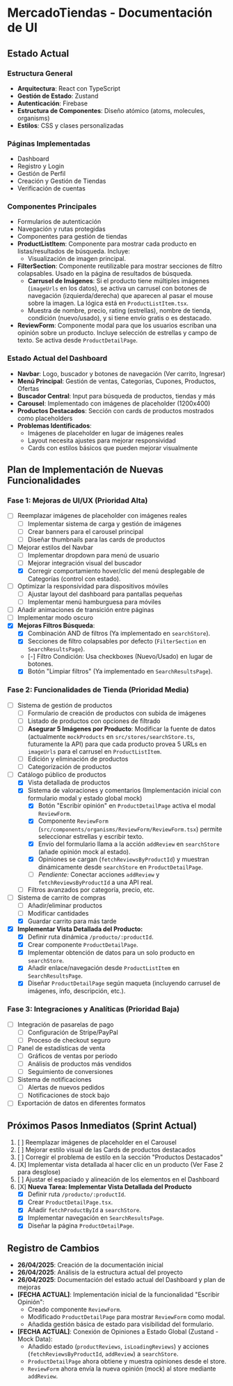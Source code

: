 # MercadoTiendas - Documentación de UI

## Estado Actual

### Estructura General
- **Arquitectura**: React con TypeScript
- **Gestión de Estado**: Zustand
- **Autenticación**: Firebase
- **Estructura de Componentes**: Diseño atómico (atoms, molecules, organisms)
- **Estilos**: CSS y clases personalizadas

### Páginas Implementadas
- Dashboard
- Registro y Login
- Gestión de Perfil
- Creación y Gestión de Tiendas
- Verificación de cuentas

### Componentes Principales
- Formularios de autenticación
- Navegación y rutas protegidas
- Componentes para gestión de tiendas
- **ProductListItem**: Componente para mostrar cada producto en listas/resultados de búsqueda. Incluye:
  - Visualización de imagen principal.
- **FilterSection**: Componente reutilizable para mostrar secciones de filtro colapsables. Usado en la página de resultados de búsqueda.
  - **Carrusel de Imágenes**: Si el producto tiene múltiples imágenes (`imageUrls` en los datos), se activa un carrusel con botones de navegación (izquierda/derecha) que aparecen al pasar el mouse sobre la imagen. La lógica está en `ProductListItem.tsx`.
  - Muestra de nombre, precio, rating (estrellas), nombre de tienda, condición (nuevo/usado), y si tiene envío gratis o es destacado.
- **ReviewForm**: Componente modal para que los usuarios escriban una opinión sobre un producto. Incluye selección de estrellas y campo de texto. Se activa desde `ProductDetailPage`.

### Estado Actual del Dashboard
- **Navbar**: Logo, buscador y botones de navegación (Ver carrito, Ingresar)
- **Menú Principal**: Gestión de ventas, Categorías, Cupones, Productos, Ofertas
- **Buscador Central**: Input para búsqueda de productos, tiendas y más
- **Carousel**: Implementado con imágenes de placeholder (1200x400)
- **Productos Destacados**: Sección con cards de productos mostrados como placeholders
- **Problemas Identificados**:
  - Imágenes de placeholder en lugar de imágenes reales
  - Layout necesita ajustes para mejorar responsividad
  - Cards con estilos básicos que pueden mejorar visualmente

## Plan de Implementación de Nuevas Funcionalidades

### Fase 1: Mejoras de UI/UX (Prioridad Alta)
- [ ] Reemplazar imágenes de placeholder con imágenes reales
  - [ ] Implementar sistema de carga y gestión de imágenes
  - [ ] Crear banners para el carousel principal
  - [ ] Diseñar thumbnails para las cards de productos
- [ ] Mejorar estilos del Navbar
  - [ ] Implementar dropdown para menú de usuario
  - [ ] Mejorar integración visual del buscador
  - [X] Corregir comportamiento hover/clic del menú desplegable de Categorías (control con estado).
- [ ] Optimizar la responsividad para dispositivos móviles
  - [ ] Ajustar layout del dashboard para pantallas pequeñas
  - [ ] Implementar menú hamburguesa para móviles
- [ ] Añadir animaciones de transición entre páginas
- [ ] Implementar modo oscuro
- [X] **Mejoras Filtros Búsqueda**: 
    - [X] Combinación AND de filtros (Ya implementado en `searchStore`).
    - [X] Secciones de filtro colapsables por defecto (`FilterSection` en `SearchResultsPage`).
    - [-] Filtro Condición: Usa checkboxes (Nuevo/Usado) en lugar de botones.
    - [X] Botón "Limpiar filtros" (Ya implementado en `SearchResultsPage`).

### Fase 2: Funcionalidades de Tienda (Prioridad Media)
- [ ] Sistema de gestión de productos
  - [ ] Formulario de creación de productos con subida de imágenes
  - [ ] Listado de productos con opciones de filtrado
  - [ ] **Asegurar 5 Imágenes por Producto**: Modificar la fuente de datos (actualmente `mockProducts` en `src/stores/searchStore.ts`, futuramente la API) para que cada producto provea 5 URLs en `imageUrls` para el carrusel en `ProductListItem`.
  - [ ] Edición y eliminación de productos
  - [ ] Categorización de productos
- [ ] Catálogo público de productos
  - [X] Vista detallada de productos
  - [X] Sistema de valoraciones y comentarios (Implementación inicial con formulario modal y estado global mock)
    - [X] Botón "Escribir opinión" en `ProductDetailPage` activa el modal `ReviewForm`.
    - [X] Componente `ReviewForm` (`src/components/organisms/ReviewForm/ReviewForm.tsx`) permite seleccionar estrellas y escribir texto.
    - [X] Envío del formulario llama a la acción `addReview` en `searchStore` (añade opinión mock al estado).
    - [X] Opiniones se cargan (`fetchReviewsByProductId`) y muestran dinámicamente desde `searchStore` en `ProductDetailPage`.
    - [ ] *Pendiente:* Conectar acciones `addReview` y `fetchReviewsByProductId` a una API real.
  - [ ] Filtros avanzados por categoría, precio, etc.
- [ ] Sistema de carrito de compras
  - [ ] Añadir/eliminar productos
  - [ ] Modificar cantidades
  - [X] Guardar carrito para más tarde
- [X] **Implementar Vista Detallada del Producto:**
    - [X] Definir ruta dinámica `/producto/:productId`.
    - [X] Crear componente `ProductDetailPage`.
    - [X] Implementar obtención de datos para un solo producto en `searchStore`.
    - [X] Añadir enlace/navegación desde `ProductListItem` en `SearchResultsPage`.
    - [X] Diseñar `ProductDetailPage` según maqueta (incluyendo carrusel de imágenes, info, descripción, etc.).

### Fase 3: Integraciones y Analíticas (Prioridad Baja)
- [ ] Integración de pasarelas de pago
  - [ ] Configuración de Stripe/PayPal
  - [ ] Proceso de checkout seguro
- [ ] Panel de estadísticas de venta
  - [ ] Gráficos de ventas por período
  - [ ] Análisis de productos más vendidos
  - [ ] Seguimiento de conversiones
- [ ] Sistema de notificaciones
  - [ ] Alertas de nuevos pedidos
  - [ ] Notificaciones de stock bajo
- [ ] Exportación de datos en diferentes formatos

## Próximos Pasos Inmediatos (Sprint Actual)
1. [ ] Reemplazar imágenes de placeholder en el Carousel
2. [ ] Mejorar estilo visual de las Cards de productos destacados
3. [ ] Corregir el problema de estilo en la sección "Productos Destacados"
4. [X] Implementar vista detallada al hacer clic en un producto (Ver Fase 2 para desglose)
5. [ ] Ajustar el espaciado y alineación de los elementos en el Dashboard
6. [X] **Nueva Tarea: Implementar Vista Detallada del Producto**
    - [X] Definir ruta `/producto/:productId`.
    - [X] Crear `ProductDetailPage.tsx`.
    - [X] Añadir `fetchProductById` a `searchStore`.
    - [X] Implementar navegación en `SearchResultsPage`.
    - [X] Diseñar la página `ProductDetailPage`.

## Registro de Cambios
- **26/04/2025**: Creación de la documentación inicial
- **26/04/2025**: Análisis de la estructura actual del proyecto 
- **26/04/2025**: Documentación del estado actual del Dashboard y plan de mejoras 
- **[FECHA ACTUAL]**: Implementación inicial de la funcionalidad "Escribir Opinión":
    - Creado componente `ReviewForm`.
    - Modificado `ProductDetailPage` para mostrar `ReviewForm` como modal.
    - Añadida gestión básica de estado para visibilidad del formulario.
- **[FECHA ACTUAL]**: Conexión de Opiniones a Estado Global (Zustand - Mock Data):
    - Añadido estado (`productReviews`, `isLoadingReviews`) y acciones (`fetchReviewsByProductId`, `addReview`) a `searchStore`.
    - `ProductDetailPage` ahora obtiene y muestra opiniones desde el store.
    - `ReviewForm` ahora envía la nueva opinión (mock) al store mediante `addReview`. 
